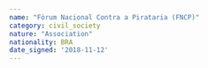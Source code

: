 ```yaml
---
name: "Fórum Nacional Contra a Pirataria (FNCP)"
category: civil_society
nature: "Association"
nationality: BRA
date_signed: '2018-11-12'
---
```

    